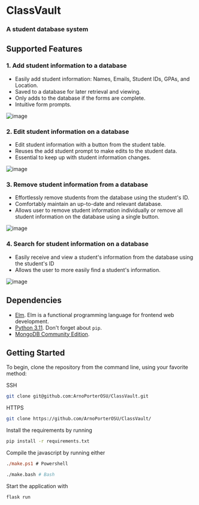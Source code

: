 # ClassVault

### A student database system

## Supported Features

### 1. Add student information to a database
  - Easily add student information: Names, Emails, Student IDs, GPAs, and Location.
  - Saved to a database for later retrieval and viewing.
  - Only adds to the database if the forms are complete.
  - Intuitive form prompts. 

![image](https://github.com/SleepyHorizon/adventofcode_2022/assets/110139182/6672e311-4be6-43cf-9a41-82983e9d8e43)

### 2. Edit student information on a database
  - Edit student information with a button from the student table.
  - Reuses the add student prompt to make edits to the student data.
  - Essential to keep up with student information changes.

![image](https://github.com/ArnoPorterOSU/ClassVault/assets/91599803/a9a9b2ca-c2f7-4894-848a-35ff8faa4cba)

### 3. Remove student information from a database
  - Effortlessly remove students from the database using the student's ID.
  - Comfortably maintain an up-to-date and relevant database.
  - Allows user to remove student information individually or remove all student information on the database using a single button. 

![image](https://github.com/ArnoPorterOSU/ClassVault/assets/91599803/d6ae3652-fd60-4fe5-80db-f584466f3795)

### 4. Search for student information on a database
  - Easily receive and view a student's information from the database using the student's ID
  - Allows the user to more easily find a student's information.

![image](https://github.com/ArnoPorterOSU/ClassVault/assets/91599803/ee3e06d3-7152-457a-8e15-1d020f6ab8cb)


## Dependencies

* [Elm](https://guide.elm-lang.org/install/elm.html). Elm is a functional programming language for frontend web development.
* [Python 3.11](https://www.python.org/downloads/). Don't forget about `pip`.
* [MongoDB Community Edition](https://www.mongodb.com/try/download/community).

## Getting Started

To begin, clone the repository from the command line, using your favorite method:

SSH
```bash
git clone git@github.com:ArnoPorterOSU/ClassVault.git
```

HTTPS
```bash
git clone https://github.com/ArnoPorterOSU/ClassVault/
```

Install the requirements by running
```bash
pip install -r requirements.txt
```

Compile the javascript by running either
```ps
./make.ps1 # Powershell
```

```bash
./make.bash # Bash
```

Start the application with
```bash
flask run
```
